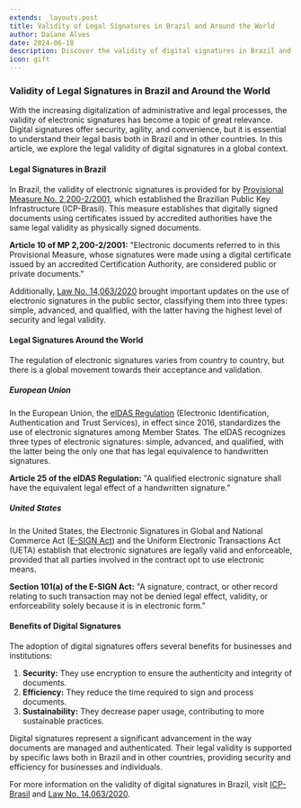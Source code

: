 ```yaml
---
extends: _layouts.post
title: Validity of Legal Signatures in Brazil and Around the World
author: Daiane Alves
date: 2024-06-18
description: Discover the validity of digital signatures in Brazil and around the world. This article explores the legal basis of electronic signatures, citing specific laws and highlighting the benefits of this technology for businesses and institutions.
icon: gift
---
```


### Validity of Legal Signatures in Brazil and Around the World

With the increasing digitalization of administrative and legal processes, the validity of electronic signatures has become a topic of great relevance. Digital signatures offer security, agility, and convenience, but it is essential to understand their legal basis both in Brazil and in other countries. In this article, we explore the legal validity of digital signatures in a global context.

#### Legal Signatures in Brazil

In Brazil, the validity of electronic signatures is provided for by [Provisional Measure No. 2,200-2/2001](https://www.planalto.gov.br/ccivil_03/MPV/Antigas_2001/2200-2.htm), which established the Brazilian Public Key Infrastructure (ICP-Brasil). This measure establishes that digitally signed documents using certificates issued by accredited authorities have the same legal validity as physically signed documents.

**Article 10 of MP 2,200-2/2001:**
"Electronic documents referred to in this Provisional Measure, whose signatures were made using a digital certificate issued by an accredited Certification Authority, are considered public or private documents."

Additionally, [Law No. 14,063/2020](https://www.planalto.gov.br/ccivil_03/_Ato2019-2022/2020/Lei/L14063.htm) brought important updates on the use of electronic signatures in the public sector, classifying them into three types: simple, advanced, and qualified, with the latter having the highest level of security and legal validity.

#### Legal Signatures Around the World

The regulation of electronic signatures varies from country to country, but there is a global movement towards their acceptance and validation.

##### European Union

In the European Union, the [eIDAS Regulation](https://s.librecode.coop/e-idas-regulation) (Electronic Identification, Authentication and Trust Services), in effect since 2016, standardizes the use of electronic signatures among Member States. The eIDAS recognizes three types of electronic signatures: simple, advanced, and qualified, with the latter being the only one that has legal equivalence to handwritten signatures.

**Article 25 of the eIDAS Regulation:**
"A qualified electronic signature shall have the equivalent legal effect of a handwritten signature."

##### United States

In the United States, the Electronic Signatures in Global and National Commerce Act ([E-SIGN Act](https://www.congress.gov/bill/106th-congress/house-bill/1714)) and the Uniform Electronic Transactions Act (UETA) establish that electronic signatures are legally valid and enforceable, provided that all parties involved in the contract opt to use electronic means.

**Section 101(a) of the E-SIGN Act:**
"A signature, contract, or other record relating to such transaction may not be denied legal effect, validity, or enforceability solely because it is in electronic form."

#### Benefits of Digital Signatures

The adoption of digital signatures offers several benefits for businesses and institutions:

1. **Security:** They use encryption to ensure the authenticity and integrity of documents.
2. **Efficiency:** They reduce the time required to sign and process documents.
3. **Sustainability:** They decrease paper usage, contributing to more sustainable practices.


Digital signatures represent a significant advancement in the way documents are managed and authenticated. Their legal validity is supported by specific laws both in Brazil and in other countries, providing security and efficiency for businesses and individuals.

For more information on the validity of digital signatures in Brazil, visit [ICP-Brasil](http://www.iti.gov.br/icp-brasil) and [Law No. 14,063/2020](https://www.planalto.gov.br/ccivil_03/_Ato2019-2022/2020/Lei/L14063.htm).
